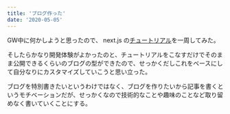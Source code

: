 ```yaml
---
title: 'ブログ作った'
date: '2020-05-05'
---
```


GW中に何かしようと思ったので、 next.js の[チュートリアル](https://nextjs.org/learn/basics/create-nextjs-app)を一周してみた。

そしたらかなり開発体験がよかったのと、チュートリアルをこなすだけでそのまま公開できるくらいのブログの型ができたので、せっかくだしこれをベースにして自分なりにカスタマイズしていこうと思い立った。

ブログを特別書きたいというわけではなく、ブログを作りたいから記事を書くというモチベーションだが、せっかくなので技術的なことや趣味のことなど取り留めなく書いていくことにする。
